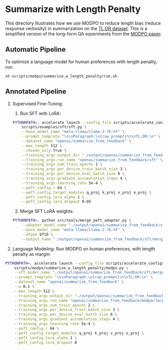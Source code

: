 # Summarize with Length Penalty

This directory illustrates how we use MODPO to reduce length bias (reduce response verbosity) in summarization on the [TL;DR dataset](https://huggingface.co/datasets/openai/summarize_from_feedback).
This is a simplified version of the long-form QA experiments from the [MODPO paper](https://arxiv.org/pdf/2310.03708.pdf).

## Automatic Pipeline

To optimize a language model for human preferences with length penalty, run: 
```
sh scripts/modpo/summarize_w_length_penalty/run.sh
```


## Annotated Pipeline

1. Supervised Fine-Tuning:
    1. Run SFT with LoRA:
    ```sh
    PYTHONPATH=. accelerate launch --config_file scripts/accelerate_configs/multi_gpu.yaml --num_processes=8 \
        scripts/examples/sft/sft.py \
        --base_model_name "meta-llama/Llama-2-7b-hf" \
        --prompt_template "\n\nParagraph:\n{raw_prompt}\n\nTL;DR:\n" \
        --dataset_name "openai/summarize_from_feedback" \
        --max_length 512 \
        --chosen_only True \
        --training_args.output_dir "./output/openai/summarize_from_feedback/sft" \
        --training_args.run_name "openai/summarize_from_feedback/sft" \
        --training_args.num_train_epochs 1 \
        --training_args.per_device_train_batch_size 3 \
        --training_args.per_device_eval_batch_size 6 \
        --training_args.gradient_accumulation_steps 4 \
        --training_args.learning_rate 5e-4 \
        --peft_config.r 64 \
        --peft_config.target_modules q_proj k_proj v_proj o_proj \
        --peft_config.lora_alpha 1 \
        --peft_config.lora_dropout 0.05
    ```
    2. Merge SFT LoRA weights:
    ```sh
    PYTHONPATH=. python src/tools/merge_peft_adapter.py \
        --adapter_model_name "./output/openai/summarize_from_feedback/sft/best_checkpoint" \
        --base_model_name "meta-llama/Llama-2-7b-hf" \
        --dtype bf16 \
        --output_name "./output/openai/summarize_from_feedback/sft/merged_checkpoint"
    ```

2. Language Modeling: Run MODPO on human preferences, with length penalty as margin:
```sh
PYTHONPATH=. accelerate launch --config_file scripts/accelerate_configs/multi_gpu.yaml --num_processes=8 \
    scripts/modpo/summarize_w_length_penalty/modpo.py \
    --sft_model_name "./output/openai/summarize_from_feedback/sft/merged_checkpoint" \
    --prompt_template "\n\nParagraph:\n{raw_prompt}\n\nTL;DR:\n" \
    --dataset_name "openai/summarize_from_feedback" \
    --w 0.1 \
    --max_length 512 \
    --training_args.output_dir "./output/openai/summarize_from_feedback/modpo/lm/preference+(0.1)*length_penalty" \
    --training_args.run_name "openai/summarize_from_feedback/modpo/lm/preference+(0.1)*length_penalty" \
    --training_args.num_train_epochs 2 \
    --training_args.per_device_train_batch_size 3 \
    --training_args.per_device_eval_batch_size 6 \
    --training_args.gradient_accumulation_steps 4 \
    --training_args.learning_rate 5e-4 \
    --peft_config.r 64 \
    --peft_config.target_modules q_proj k_proj v_proj o_proj \
    --peft_config.lora_alpha 1 \
    --peft_config.lora_dropout 0
```